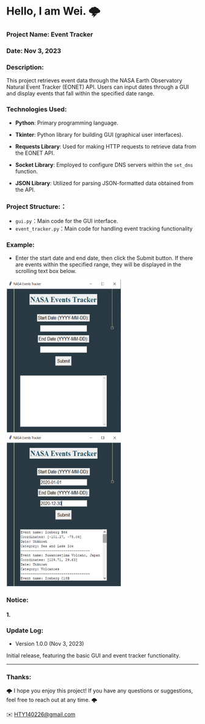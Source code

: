 Hello, I am Wei. 🌩
======

### Project Name:  Event Tracker

### Date:  Nov 3, 2023

### Description:
This project retrieves event data through the NASA Earth Observatory Natural Event Tracker (EONET) API. Users can input dates through a GUI and display events that fall within the specified date range.

### Technologies Used:
- **Python**: Primary programming language.
  
- **Tkinter**: Python library for building GUI (graphical user interfaces).

- **Requests Library**: Used for making HTTP requests to retrieve data from the EONET API.

- **Socket Library**: Employed to configure DNS servers within the `set_dns` function.

- **JSON Library**: Utilized for parsing JSON-formatted data obtained from the API.


### Project Structure:：
- `gui.py`：Main code for the GUI interface.
- `event_tracker.py`：Main code for handling event tracking functionality


### Example:

- Enter the start date and end date, then click the Submit button. If there are events within the specified range, they will be displayed in the scrolling text box below.

<img width="300" height="400" src="https://github.com/1640Wei/Event-Tracker/blob/8d74c7a9a7d870569bc24d95cd7c55fd87b1ffe4/picture/1.png">   
<img width="300" height="400" src="https://github.com/1640Wei/Event-Tracker/blob/8d74c7a9a7d870569bc24d95cd7c55fd87b1ffe4/picture/2.png">

### Notice:

#### 1. 


### Update Log:
- Version 1.0.0 (Nov 3, 2023)

Initial release, featuring the basic GUI and event tracker functionality.


***
### Thanks:

🌩 I hope you enjoy this project! If you have any questions or suggestions, feel free to reach out at any time. 🌩

✉️ HTY140226@gmail.com
